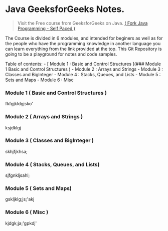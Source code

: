 # Java GeeksforGeeks Notes.

> Visit the Free course from GeeksforGeeks on Java. [( Fork Java Programming - Self Paced ) ](https://practice.geeksforgeeks.org/batch/fork-java)

The Course is divided in 6 modules, and intended for beginers as well as for the people who have the programming knowledge in another language you can learn everything from the link provided at the top. This Git Repository is going to be a playground for notes and code samples.

Table of contents:
    - [ Module 1 : Basic and Control Structures ](### Module 1  Basic and Control Structures )
    - Module 2 : Arrays and Strings
    - Module 3 : Classes and BigInteger
    - Module 4 : Stacks, Queues, and Lists
    - Module 5 : Sets and Maps
    - Module 6 : Misc 


### Module 1 ( Basic and Control Structures )
fkfgjkldgjsko'
### Module 2 ( Arrays and Strings )

ksjdklgj
### Module 3 ( Classes and BigInteger )
skhjfjkhsa;
### Module 4 ( Stacks, Queues, and Lists)
sjfgnkljsahl;
### Module 5 ( Sets and Maps)
gskljklg;js;'akj
### Module 6 ( Misc )
kjdgk;ja;'gpkdj'